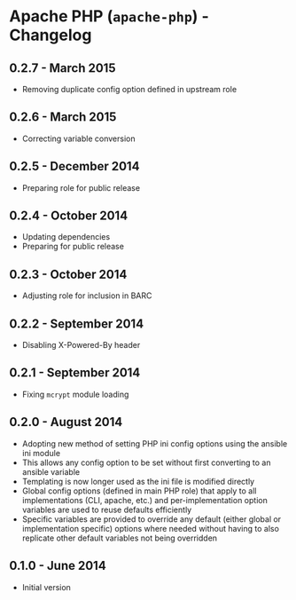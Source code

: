 # Apache PHP (`apache-php`) - Changelog

## 0.2.7 - March 2015

* Removing duplicate config option defined in upstream role

## 0.2.6 - March 2015

* Correcting variable conversion

## 0.2.5 - December 2014

* Preparing role for public release

## 0.2.4 - October 2014

* Updating dependencies
* Preparing for public release

## 0.2.3 - October 2014

* Adjusting role for inclusion in BARC

## 0.2.2 - September 2014

* Disabling X-Powered-By header

## 0.2.1 - September 2014

* Fixing `mcrypt` module loading

## 0.2.0 - August 2014

* Adopting new method of setting PHP ini config options using the ansible ini module
* This allows any config option to be set without first converting to an ansible variable
* Templating is now longer used as the ini file is modified directly
* Global config options (defined in main PHP role) that apply to all implementations (CLI, apache, etc.) and per-implementation option variables are used to reuse defaults efficiently
* Specific variables are provided to override any default (either global or implementation specific) options where needed without having to also replicate other default variables not being overridden

## 0.1.0 - June 2014

* Initial version
